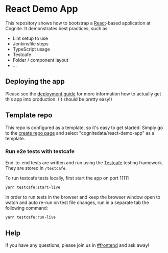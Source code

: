 # React Demo App

This repository shows how to bootstrap a [React]-based application at Cognite.
It demonstrates best practices, such as:

- Lint setup to use
- Jenkinsfile steps
- TypeScript usage
- Testcafe
- Folder / component layout
- ...

## Deploying the app

Please see the [deployment guide] for more information how to actually get this app into production.
(It should be pretty easy!)

## Template repo

This repo is configured as a template, so it's easy to get started.
Simply go to the [create repo page] and select "cognitedata/react-demo-app" as a template.

### Run e2e tests with testcafe

End-to-end tests are written and run using the [Testcafe](https://github.com/DevExpress/testcafe) testing framework. They are stored in `/testcafe`.

To run testcafe tests locally, first start the app on port 11111

```sh
yarn testcafe:start-live
```

In order to run tests in the browser and keep the browser window open to watch and auto re-run on test file changes, run in a separate tab the following command:

```sh
yarn testcafe:run-live
```

## Help

If you have any questions, please join us in [#frontend] and ask away!

[react]: https://reactjs.org/
[deployment guide]: https://cognitedata.atlassian.net/wiki/spaces/FAS/pages/1003225162/How+to+deploy+on+Frontend+App+Server+FAS
[#frontend]: https://cognitedata.slack.com/archives/C6KNJCEEA
[create repo page]: https://github.com/organizations/cognitedata/repositories/new
